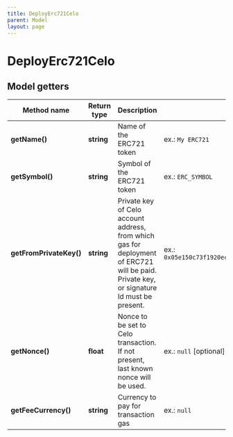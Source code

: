 ```yaml
---
title: DeployErc721Celo
parent: Model
layout: page
---
```


# DeployErc721Celo

## Model getters

Method name | Return type | Description | Notes
------------ | ------------- | ------------- | -------------
**getName()** | **string** | Name of the ERC721 token | ex.: `My ERC721`
**getSymbol()** | **string** | Symbol of the ERC721 token | ex.: `ERC_SYMBOL`
**getFromPrivateKey()** | **string** | Private key of Celo account address, from which gas for deployment of ERC721 will be paid. Private key, or signature Id must be present. | ex.: `0x05e150c73f1920ec14caa1e0b6aa09940899678051a78542840c2668ce5080c2`
**getNonce()** | **float** | Nonce to be set to Celo transaction. If not present, last known nonce will be used. | ex.: `null` [optional]
**getFeeCurrency()** | **string** | Currency to pay for transaction gas | ex.: `null`

